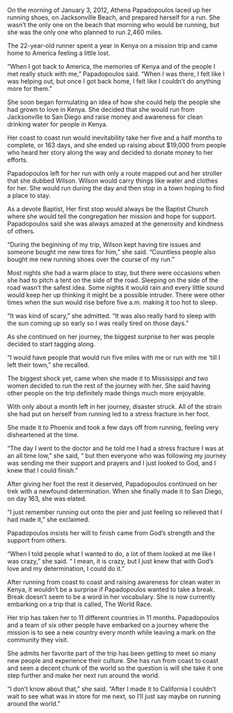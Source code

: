 On the morning of January 3, 2012, Athena Papadopoulos laced up her running shoes, on Jacksonville Beach, and prepared herself for a run. She wasn’t the only one on the beach that morning who would be running, but she was the only one who planned to run 2,460 miles.

The 22-year-old runner spent a year in Kenya on a mission trip and came home to America feeling a little lost. 	

“When I got back to America, the memories of Kenya and of the people I met really stuck with me,” Papadopoulos said. “When I was there, I felt like I was helping out, but once I got back home, I felt like I couldn’t do anything more for them.”

She soon began formulating an idea of how she could help the people she had grown to love in Kenya. She decided that she would run from Jacksonville to San Diego and raise money and awareness for clean drinking water for people in Kenya. 

Her coast to coast run would inevitability take her five and a half months to complete, or 163 days, and she ended up raising about $19,000 from people who heard her story along the way and decided to donate money to her efforts. 

Papadopoulos left for her run with only a route mapped out and her stroller that she dubbed Wilson. Wilson would carry things like water and clothes for her. She would run during the day and then stop in a town hoping to find a place to stay.

As a devote Baptist, Her first stop would always be the Baptist Church where she would tell the congregation her mission and hope for support.  Papadopoulos said she was always amazed at the generosity and kindness of others.

“During the beginning of my trip, Wilson kept having tire issues and someone bought me new tires for him,” she said. “Countless people also bought me new running shoes over the course of my run.”

Most nights she had a warm place to stay, but there were occasions when she had to pitch a tent on the side of the road. Sleeping on the side of the road wasn’t the safest idea. Some nights it would rain and every little sound would keep her up thinking it might be a possible intruder. There were other times when the sun would rise before five a.m. making it too hot to sleep. 

“It was kind of scary,” she admitted. “It was also really hard to sleep with the sun coming up so early so I was really tired on those days.”

As she continued on her journey, the biggest surprise to her was people decided to start tagging along.

“I would have people that would run five miles with me or run with me ‘till I left their town,” she recalled. 

The biggest shock yet, came when she made it to Mississippi and two women decided to run the rest of the journey with her. She said having other people on the trip definitely made things much more enjoyable.

With only about a month left in her journey, disaster struck. All of the strain she had put on herself from running led to a stress fracture in her foot. 

She made it to Phoenix and took a few days off from running, feeling very disheartened at the time. 

“The day I went to the doctor and he told me I had a stress fracture I was at an all time low,” she said, “ but then everyone who was following my journey was sending me their support and prayers and I just looked to God, and I knew that I could finish.”

After giving her foot the rest it deserved, Papadopoulos continued on her trek with a newfound determination. When she finally made it to San Diego, on day 163, she was elated. 

“I just remember running out onto the pier and just feeling so relieved that I had made it,” she exclaimed. 

Papadopoulos insists her will to finish came from God’s strength and the support from others.

“When I told people what I wanted to do, a lot of them looked at me like I was crazy,” she said. “ I mean, it is crazy, but I just knew that with God’s love and my determination, I could do it.” 

After running from coast to coast and raising awareness for clean water in Kenya, it wouldn’t be a surprise if Papadopoulos wanted to take a break. Break doesn’t seem to be a word in her vocabulary. She is now currently embarking on a trip that is called, The World Race.

Her trip has taken her to 11 different countries in 11 months. Papadopoulos and a team of six other people have embarked on a journey where the mission is to see a new country every month while leaving a mark on the community they visit.  

She admits her favorite part of the trip has been getting to meet so many new people and experience their culture.  She has run from coast to coast and seen a decent chunk of the world so the question is will she take it one step further and make her next run around the world. 

“I don’t know about that,” she said. “After I made it to California I couldn’t wait to see what was in store for me next, so I’ll just say maybe on running around the world.” 

	


